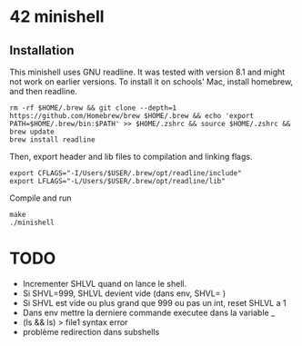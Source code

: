 # 42 minishell
## Installation
This minishell uses GNU readline. It was tested with version 8.1 and might not work on earlier versions.
To install it on schools' Mac, install homebrew, and then readline.
```
rm -rf $HOME/.brew && git clone --depth=1 https://github.com/Homebrew/brew $HOME/.brew && echo 'export PATH=$HOME/.brew/bin:$PATH' >> $HOME/.zshrc && source $HOME/.zshrc && brew update
brew install readline
```
Then, export header and lib files to compilation and linking flags.
```
export CFLAGS="-I/Users/$USER/.brew/opt/readline/include"
export LFLAGS="-L/Users/$USER/.brew/opt/readline/lib"
```
Compile and run
```
make
./minishell
```
# TODO
- Incrementer SHLVL quand on lance le shell.
- Si SHVL=999, SHLVL devient vide (dans env, SHVL= )
- Si SHVL est vide ou plus grand que 999 ou pas un int, reset SHLVL a 1
- Dans env mettre la derniere commande executee dans la variable _
- (ls && ls) > file1 syntax error 
- problème redirection dans subshells
